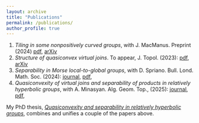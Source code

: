 ```yaml
---
layout: archive
title: "Publications"
permalink: /publications/
author_profile: true
---
```


1. <em>Tiling in some nonpositively curved groups</em>, with J. MacManus. Preprint (2024) [pdf](https://lawk-mineh.github.io//files/AH_Tiling.pdf), [arXiv](https://arxiv.org/abs/2401.09545)
2. <em>Structure of quasiconvex virtual joins</em>. To appear, J. Topol. (2023): [pdf](https://lawk-mineh.github.io//files/struct_joins.pdf), [arXiv](https://arxiv.org/abs/2310.00512)
3. <em>Separability in Morse local-to-global groups</em>, with D. Spriano. Bull. Lond. Math. Soc. (2024): [journal](https://londmathsoc.onlinelibrary.wiley.com/doi/full/10.1112/blms.13121), [pdf](https://lawk-mineh.github.io//files/MLTG_sep.pdf),
4. <em>Quasiconvexity of virtual joins and separability of products in relatively hyperbolic groups</em>, with A. Minasyan. Alg. Geom. Top., (2025): [journal](https://msp.org/agt/2025/25-1/agt-v25-n1-p15-s.pdf), [pdf](https://lawk-mineh.github.io//files/Separability_of_quasiconvex_products_in_relatively_hyperbolic_groups.pdf),

My PhD thesis, <em>[Quasiconvexity and separability in relatively hyperbolic groups](https://lawk-mineh.github.io//files/Thesis_final.pdf)</em>, combines and unifies a couple of the papers above.
